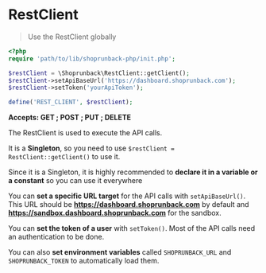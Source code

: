 # RestClient

> Use the RestClient globally

```php
<?php
require 'path/to/lib/shoprunback-php/init.php';

$restClient = \Shoprunback\RestClient::getClient();
$restClient->setApiBaseUrl('https://dashboard.shoprunback.com');
$restClient->setToken('yourApiToken');

define('REST_CLIENT', $restClient);
```

**Accepts: GET ; POST ; PUT ; DELETE**

The RestClient is used to execute the API calls.

It is a **Singleton**, so you need to use `$restClient = RestClient::getClient()` to use it.

<aside class="warning">
  Since it is a Singleton, it is highly recommended to <b>declare it in a variable or a constant</b> so you can use it everywhere
</aside>

You can **set a specific URL target** for the API calls with `setApiBaseUrl()`. This URL should be **https://dashboard.shoprunback.com** by default and **https://sandbox.dashboard.shoprunback.com** for the sandbox.

You can **set the token of a user** with `setToken()`. Most of the API calls need an authentication to be done.

You can also **set environment variables** called `SHOPRUNBACK_URL` and `SHOPRUNBACK_TOKEN` to automatically load them.
